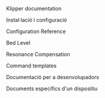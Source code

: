 Klipper documentation

Instal·lació i configuració

Configuration Reference

Bed Level

Resonance Compensation

Command templates

Documentació per a desenvolupadors

Documents específics d'un dispositiu
